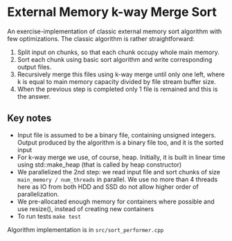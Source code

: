 # External Memory k-way Merge Sort

An exercise-implementation of classic external memory sort algorithm with few optimizations.
The classic algorithm is rather straightforward:
1. Split input on chunks, so that each chunk occupy whole main memory.
2. Sort each chunk using basic sort algorithm and write corresponding output files.
3. Recursively merge this files using k-way merge until only one left, 
   where k is equal to main memory capacity divided by file stream buffer size.
4. When the previous step is completed only 1 file is remained and this is the answer.

## Key notes
* Input file is assumed to be a binary file, containing unsigned integers. 
  Output produced by the algorithm is a binary file too, and it is the sorted input
* For k-way merge we use, of course, heap. 
  Initially, it is built in linear time using std::make_heap (that is called by heap constructor)
* We parallelized the 2nd step: we read input file and sort chunks of size ```main_memory / num_threads``` in parallel.
  We use no more than 4 threads here as IO from both HDD and SSD do not allow higher order of parallelization.
* We pre-allocated enough memory for containers where possible and use resize(), instead of creating new containers
* To run tests ```make test```

Algorithm implementation is in ```src/sort_performer.cpp```
